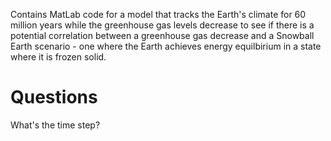 Contains MatLab code for a model that tracks the Earth's climate for 60 million years while the greenhouse gas levels decrease to see if there is a potential correlation between a greenhouse gas decrease and a Snowball Earth scenario - one where the Earth achieves energy equilbirium in a state where it is frozen solid.

<h1>Questions</h1>
<p>What's the time step?</p>
